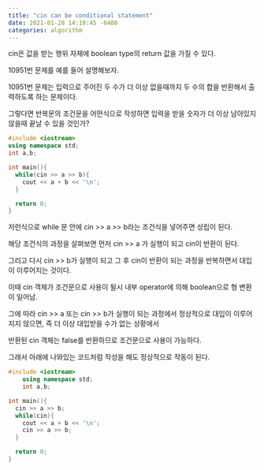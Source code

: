 ```yaml
---
title: "cin can be conditional statement"
date: 2021-01-28 14:10:45 -0400
categories: algorithm
---
```

cin은 값을 받는 행위 자체에 boolean type의 return 값을 가질 수 있다.

10951번 문제를 예를 들어 설명해보자.

10951번 문제는 입력으로 주어진 두 수가 더 이상 없을때까지 두 수의 합을 반환해서 출력하도록 하는 문제이다.

그렇다면 반복문의 조건문을 어떤식으로 작성하면 입력을 받을 숫자가 더 이상 남아있지 않을때 끝날 수 있을 것인가?
```cpp
#include <iostream>
using namespace std;
int a,b;

int main(){
  while(cin >> a >> b){
    cout << a + b << '\n';
  }

  return 0;
}
```
저런식으로 while 문 안에 cin >> a >> b라는 조건식을 넣어주면 성립이 된다.

해당 조건식의 과정을 살펴보면 먼저 cin >> a 가 실행이 되고 cin이 반환이 된다.

그리고 다시 cin >> b가 실행이 되고 그 후 cin이 반환이 되는 과정을 반복하면서 대입이 이루어지는 것이다.

이때 cin 객체가 조건문으로 사용이 될시 내부 operator에 의해 boolean으로 형 변환이 일어남.

그에 따라 cin >> a 또는 cin >> b가 실행이 되는 과정에서 정상적으로 대입이 이루어지지 않으면, 즉 더 이상 대입받을 수가 없는 상황에서

반환된 cin 객체는 false를 반환하므로 조건문으로 사용이 가능하다.

그래서 아래에 나와있는 코드처럼 작성을 해도 정상적으로 작동이 된다.

```cpp
#include <iostream>
	using namespace std;
	int a,b;

int main(){
  cin >> a >> b;
  while(cin){
    cout << a + b << '\n';
    cin >> a >> b;
  }

  return 0;
}
```
